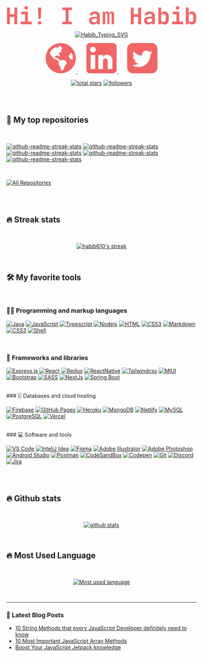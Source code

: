 <!-- Title -->
<p align="center">
  <a href="https://github.com/habib610"><img src="./assets/Habib.svg" alt="habib610" /></a>
</p>

<!-- Typing Indicator -->
<p align="center">
<a href="https://git.io/typing-svg"><img src="https://readme-typing-svg.herokuapp.com?font=JetBrains+Mono&weight=700&pause=1000&color=F16565&center=true&vCenter=true&width=440&lines=Full-Stack+Web+Developer;Always+Learning+New+Things;Curious+About+New+Tech+and+Tools" alt="Habib_Typing_SVG" /></a>
</p>

<!-- Social Icons -->
<p align="center">
<a href="https://rhabib.dev">
<img src="./assets/globe_icon.svg" alt="portfolio" />
</a>
  &#8287;&#8287;&#8287;&#8287;&#8287;
<a href="https://www.linkedin.com/in/habib610/">
<img src="./assets/linkedin_icon.svg" alt="linkedin" />
</a>
  &#8287;&#8287;&#8287;&#8287;&#8287;
<a href="https://twitter.com/habib_610">
<img src="./assets/twitter_icon.svg" alt="twitter" />
</a>
</p>

<!-- Social badges section -->

<p align="center">
  <a href="https://github.com/haib610?tab=repositories&sort=stargazers">
    <img alt="total stars" title="Total stars on GitHub" src="https://custom-icon-badges.demolab.com/github/stars/habib610?color=f97316&style=for-the-badge&labelColor=fb923c&logo=star"/></a>
  <a href="https://github.com/habib610?tab=followers">
    <img alt="followers" title="Follow me on Github" src="https://custom-icon-badges.demolab.com/github/followers/habib610?color=db2777&labelColor=ec4899&style=for-the-badge&logo=person-add&label=Follow&logoColor=white"/></a>
</p>

</br>
</br>

<!-- Repositories -->

## 📘 My top repositories

</br>

<p align="left">
  <a href="https://github.com/habib610/instagram-web-v"><img width="278" src="https://denvercoder1-github-readme-stats.vercel.app/api/pin/?username=habib610&repo=instagram-web-v&theme=react&bg_color=1F222E&title_color=F85D7F&hide_border=true&icon_color=F8D866&show_icons=false" alt="github-readme-streak-stats"></a>
<a href="https://github.com/habib610/air-cnc"><img width="278" src="https://denvercoder1-github-readme-stats.vercel.app/api/pin/?username=habib610&repo=air-cnc&theme=react&bg_color=1F222E&title_color=F85D7F&hide_border=true&icon_color=F8D866&show_icons=false" alt="github-readme-streak-stats"></a>
<a href="https://github.com/habib610/cart-gear"><img width="278" src="https://denvercoder1-github-readme-stats.vercel.app/api/pin/?username=habib610&repo=cart-gear&theme=react&bg_color=1F222E&title_color=F85D7F&hide_border=true&icon_color=F8D866&show_icons=false" alt="github-readme-streak-stats"></a>
<a href="https://github.com/habib610/red-onion"><img width="278" src="https://denvercoder1-github-readme-stats.vercel.app/api/pin/?username=habib610&repo=red-onion&theme=react&bg_color=1F222E&title_color=F85D7F&hide_border=true&icon_color=F8D866&show_icons=false" alt="github-readme-streak-stats"></a>
<a href="https://github.com/nawazhabib/exam-portal"><img width="278" src="https://denvercoder1-github-readme-stats.vercel.app/api/pin/?username=nawazhabib&repo=exam-portal&theme=react&bg_color=1F222E&title_color=F85D7F&hide_border=true&icon_color=F8D866&show_icons=false" alt="github-readme-streak-stats"></a>
</p>

</br>

<p align="left">
  <a href="https://github.com/habib610?tab=repositories&sort=stargazers"><img alt="All Repositories" title="All Repositories" src="https://custom-icon-badges.demolab.com/badge/-All%20Repos-7c3aed?style=for-the-badge&logoColor=white&logo=repo"/></a>
</p>

</br>
</br>
<!-- Star Strek -->

## 🔥 Streak stats

</br>
<p align="center">
  <a href="https://github.com/habib610/github-readme-streak-stats">
    <img alt="habib610's streak" src="https://streak-stats.demolab.com/?user=habib610&theme=dracula&hide_border=true"/>
  </a>
</p>

</br>
<!-- Language, Frameworks, Tools, Database  -->

## 🛠️ My favorite tools

</br>

### 👨‍💻 Programming and markup languages

<p>
 <a href="#"><img alt="Java" src="https://img.shields.io/badge/java-%23ED8B00.svg?style=for-the-badge&logo=java&logoColor=white"></a>
  <a href="#"><img alt="JavaScript" src="https://img.shields.io/badge/javascript-%23323330.svg?style=for-the-badge&logo=javascript&logoColor=%23F7DF1E"></a>
  <a href="#"><img alt="Typescript" src="https://img.shields.io/badge/typescript-%23007ACC.svg?style=for-the-badge&logo=typescript&logoColor=white"></a>
  <a href="#"><img alt="Nodejs" src="https://img.shields.io/badge/node.js-6DA55F?style=for-the-badge&logo=node.js&logoColor=white"></a>
<a href="#"><img alt="HTML" src="https://img.shields.io/badge/html5-%23E34F26.svg?style=for-the-badge&logo=html5&logoColor=white"></a>
<a href="#"><img alt="CSS3" src="https://img.shields.io/badge/css3-%231572B6.svg?style=for-the-badge&logo=css3&logoColor=white"></a>
<a href="#"><img alt="Markdown" src="https://img.shields.io/badge/markdown-%23000000.svg?style=for-the-badge&logo=markdown&logoColor=white"></a>
<a href="#"><img alt="CSS3" src="https://img.shields.io/badge/css3-%231572B6.svg?style=for-the-badge&logo=css3&logoColor=white"></a>
<a href="#"><img alt="Shell" src="https://img.shields.io/badge/shell_script-%23121011.svg?style=for-the-badge&logo=gnu-bash&logoColor=white"></a>

</p>

</br>

### 🧰 Frameworks and libraries

<p>
 <a href="#"><img alt="Express.js" src="https://img.shields.io/badge/express.js-%23404d59.svg?style=for-the-badge&logo=express&logoColor=%2361DAFB"></a>
 <a href="#"><img alt="React" src="https://img.shields.io/badge/react-%2320232a.svg?style=for-the-badge&logo=react&logoColor=%2361DAFB"></a>
 <a href="#"><img alt="Redux" src="https://img.shields.io/badge/redux-%23593d88.svg?style=for-the-badge&logo=redux&logoColor=white"></a>
 <a href="#"><img alt="ReactNative" src="https://img.shields.io/badge/react_native-%2320232a.svg?style=for-the-badge&logo=react&logoColor=%2361DAFB"></a>
    <a href="#"><img alt="Tailwindcss" src="https://img.shields.io/badge/tailwindcss-%2338B2AC.svg?style=for-the-badge&logo=tailwind-css&logoColor=white"></a>
    <a href="#"><img alt="MIUI" src="https://img.shields.io/badge/MUI-%230081CB.svg?style=for-the-badge&logo=mui&logoColor=white"></a>
    <a href="#"><img alt="Bootstrap" src="https://img.shields.io/badge/bootstrap-%23563D7C.svg?style=for-the-badge&logo=bootstrap&logoColor=white"></a>
    <a href="#"><img alt="SASS" src="https://img.shields.io/badge/SASS-hotpink.svg?style=for-the-badge&logo=SASS&logoColor=white"></a>
    <a href="#"><img alt="NextJs" src="https://img.shields.io/badge/Next-black?style=for-the-badge&logo=next.js&logoColor=white"></a>
     <a href="#"><img alt="Spring Boot" src="https://img.shields.io/badge/spring-%236DB33F.svg?style=for-the-badge&logo=spring&logoColor=white"></a>
</p>

</br>
### 🗄️ Databases and cloud hosting

<p>
    <a href="#"><img alt="Firebase" src="https://img.shields.io/badge/Firebase-039BE5?style=for-the-badge&logo=Firebase&logoColor=white"></a>
    <a href="#"><img alt="GitHub Pages" src="https://img.shields.io/badge/github-%23121011.svg?style=for-the-badge&logo=github&logoColor=white"></a>
    <a href="#"><img alt="Heroku" src="https://img.shields.io/badge/heroku-%23430098.svg?style=for-the-badge&logo=heroku&logoColor=whitee"></a>
    <a href="#"><img alt="MongoDB" src ="https://img.shields.io/badge/MongoDB-%234ea94b.svg?style=for-the-badge&logo=mongodb&logoColor=white"></a>
    <a href="#"><img alt="Netlify" src ="https://img.shields.io/badge/netlify-%23000000.svg?style=for-the-badge&logo=netlify&logoColor=#00C7B7)"></a>
    <a href="#"><img alt="MySQL" src="https://img.shields.io/badge/mysql-%2300f.svg?style=for-the-badge&logo=mysql&logoColor=white"></a>
    <a href="#"><img alt="PostgreSQL" src ="https://img.shields.io/badge/postgres-%23316192.svg?style=for-the-badge&logo=postgresql&logoColor=white"></a>
    <a href="#"><img alt="Vercel" src="https://img.shields.io/badge/vercel-%23000000.svg?style=for-the-badge&logo=vercel&logoColor=white"></a>
</p>

</br>
### 💻 Software and tools

 <p>
    <a href="#"><img alt="VS Code" src="https://img.shields.io/badge/Visual%20Studio%20Code-0078d7.svg?style=for-the-badge&logo=visual-studio-code&logoColor=white"></a>
    <a href="#"><img alt="InteliJ Idea" src="https://img.shields.io/badge/IntelliJIDEA-000000.svg?style=for-the-badge&logo=intellij-idea&logoColor=white"></a>
    <a href="#"><img alt="Figma" src="https://img.shields.io/badge/figma-%23F24E1E.svg?style=for-the-badge&logo=figma&logoColor=white"></a>
    <a href="#"><img alt="Adobe Illustrator" src="https://img.shields.io/badge/adobe%20illustrator-%23FF9A00.svg?style=for-the-badge&logo=adobe%20illustrator&logoColor=white"></a>
    <a href="#"><img alt="Adobe Photoshop" src="https://img.shields.io/badge/adobe%20photoshop-%2331A8FF.svg?style=for-the-badge&logo=adobe%20photoshop&logoColor=white"></a>
    <a href="#"><img alt="Android Studio" src="https://img.shields.io/badge/Android%20Studio-3DDC84.svg?style=for-the-badge&logo=android-studio&logoColor=white"></a>
    <a href="#"><img alt="Postman" src="https://img.shields.io/badge/Postman-FF6C37?style=for-the-badge&logo=postman&logoColor=white"></a>
    <a href="#"><img alt="CodeSandBox" src="https://img.shields.io/badge/Codesandbox-040404?style=for-the-badge&logo=codesandbox&logoColor=DBDBDB"></a>
    <a href="#"><img alt="Codepen" src="https://img.shields.io/badge/Codepen-000000?style=for-the-badge&logo=codepen&logoColor=white"></a>
    <a href="#"><img alt="Git" src="https://img.shields.io/badge/git-%23F05033.svg?style=for-the-badge&logo=git&logoColor=white"></a>
    <a href="#"><img alt="Discord" src="https://img.shields.io/badge/Discord-%235865F2.svg?style=for-the-badge&logo=discord&logoColor=white"></a>
    <a href="#"><img alt="Jira" src="https://img.shields.io/badge/jira-%230A0FFF.svg?style=for-the-badge&logo=jira&logoColor=white"></a>
 
</p>

<br />
<br />

## 🔥 Github stats

</br>
<p align="center">
<a href="https://github.com/habib610">
<img src="https://github-readme-stats.vercel.app/api?username=habib610&show_icons=true&theme=radical" alt="github stats "/>
</a>
</p>

</br>

## 🔥 Most Used Language

</br>
<p align="center"> 
<a href=""> 
  <img alt="Most used language" src="https://github-readme-stats.vercel.app/api/top-langs/?username=habib610&langs_count=8&layout=compact&theme=radical"/>
</a>
</p>

<br />

---

### 📕 Latest Blog Posts

<!-- BLOG-POST-LIST:START -->

-   [10 String Methods that every JavaScript Developer definitely need to know](https://medium.com/@habibur4224287/10-string-methods-that-every-javascript-developer-definitely-need-to-know-8c8bc62a5c84)
-   [10 Most Important JavaScript Array Methods](https://habib610.medium.com/10-most-important-javascript-array-methods-29d19c1f415f)
-   [Boost Your JavaScript Jetpack knowledge](https://habib610.medium.com/boost-your-javascript-jetpack-knowledge-3839fb35eb57)
    <br/>

